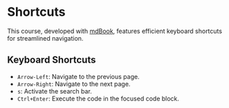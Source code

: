 # Shortcuts

This course, developed with [mdBook], features efficient keyboard shortcuts for
streamlined navigation.

## Keyboard Shortcuts

- `Arrow-Left`: Navigate to the previous page.
- `Arrow-Right`: Navigate to the next page.
- `s`: Activate the search bar.
- `Ctrl+Enter`: Execute the code in the focused code block.

[mdBook]: https://github.com/rust-lang/mdBook
